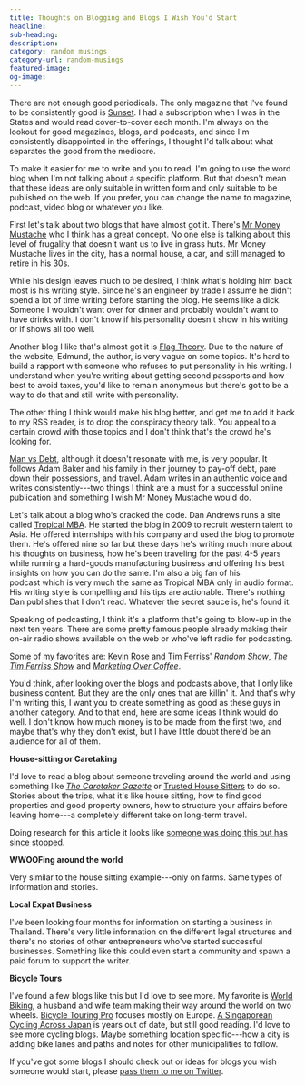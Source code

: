 ```yaml
---
title: Thoughts on Blogging and Blogs I Wish You'd Start
headline:
sub-heading:
description:
category: random musings
category-url: random-musings
featured-image:
og-image:
---
```

There are not enough good periodicals. The only magazine that I've found to be consistently good is [Sunset](http://www.sunset.com/). I had a subscription when I was in the States and would read cover-to-cover each month. I'm always on the lookout for good magazines, blogs, and podcasts, and since I'm consistently disappointed in the offerings, I thought I'd talk about what separates the good from the mediocre.

To make it easier for me to write and you to read, I'm going to use the word blog when I'm not talking about a specific platform. But that doesn't mean that these ideas are only suitable in written form and only suitable to be published on the web. If you prefer, you can change the name to magazine, podcast, video blog or whatever you like.

First let's talk about two blogs that have almost got it. There's [Mr Money Mustache](http://www.mrmoneymustache.com/) who I think has a great concept. No one else is talking about this level of frugality that doesn't want us to live in grass huts. Mr Money Mustache lives in the city, has a normal house, a car, and still managed to retire in his 30s.

While his design leaves much to be desired, I think what's holding him back most is his writing style. Since he's an engineer by trade I assume he didn't spend a lot of time writing before starting the blog. He seems like a dick. Someone I wouldn't want over for dinner and probably wouldn't want to have drinks with. I don't know if his personality doesn't show in his writing or if shows all too well.

Another blog I like that's almost got it is [Flag Theory](http://flagtheory.com/). Due to the nature of the website, Edmund, the author, is very vague on some topics. It's hard to build a rapport with someone who refuses to put personality in his writing. I understand when you're writing about getting second passports and how best to avoid taxes, you'd like to remain anonymous but there's got to be a way to do that and still write with personality.

The other thing I think would make his blog better, and get me to add it back to my RSS reader, is to drop the conspiracy theory talk. You appeal to a certain crowd with those topics and I don't think that's the crowd he's looking for.

[Man vs Debt](http://manvsdebt.com/), although it doesn't resonate with me, is very popular. It follows Adam Baker and his family in their journey to pay-off debt, pare down their possessions, and travel. Adam writes in an authentic voice and writes consistently---two things I think are a must for a successful online publication and something I wish Mr Money Mustache would do.

Let's talk about a blog who's cracked the code. Dan Andrews runs a site called [Tropical MBA](http://www.tropicalmba.com/). He started the blog in 2009 to recruit western talent to Asia. He offered internships with his company and used the blog to promote them. He's offered nine so far but these days he's writing much more about his thoughts on business, how he's been traveling for the past 4-5 years while running a hard-goods manufacturing business and offering his best insights on how you can do the same. I'm also a big fan of his podcast which is very much the same as Tropical MBA only in audio format. His writing style is compelling and his tips are actionable. There's nothing Dan publishes that I don't read. Whatever the secret sauce is, he's found it.

Speaking of podcasting, I think it's a platform that's going to blow-up in the next ten years. There are some pretty famous people already making their on-air radio shows available on the web or who've left radio for podcasting.

Some of my favorites are: [Kevin Rose and Tim Ferriss' *Random Show*](http://www.squealingrat.org/random/), [*The Tim Ferriss Show*](http://fourhourworkweek.com/podcast/) and [*Marketing Over Coffee*](http://www.marketingovercoffee.com/).

You'd think, after looking over the blogs and podcasts above, that I only like business content. But they are the only ones that are killin' it. And that's why I'm writing this, I want you to create something as good as these guys in another category. And to that end, here are some ideas I think would do well. I don't know how much money is to be made from the first two, and maybe that's why they don't exist, but I have little doubt there'd be an audience for all of them.

**House-sitting or Caretaking**

I'd love to read a blog about someone traveling around the world and using something like [*The Caretaker Gazette*](http://www.caretaker.org/) or [Trusted House Sitters](http://www.trustedhousesitters.com/) to do so. Stories about the trips, what it's like house sitting, how to find good properties and good property owners, how to structure your affairs before leaving home---a completely different take on long-term travel.

Doing research for this article it looks like [someone was doing this but has since stopped](http://moderndaynomads.wordpress.com/).

**WWOOFing around the world**

Very similar to the house sitting example---only on farms. Same types of information and stories.

**Local Expat Business**

I've been looking four months for information on starting a business in Thailand. There's very little information on the different legal structures and there's no stories of other entrepreneurs who've started successful businesses. Something like this could even start a community and spawn a paid forum to support the writer.

**Bicycle Tours**

I've found a few blogs like this but I'd love to see more. My favorite is [World Biking](http://www.worldbiking.info/wordpress/), a husband and wife team making their way around the world on two wheels. [Bicycle Touring Pro](http://bicycletouringpro.com/) focuses mostly on Europe. [A Singaporean Cycling Across Japan](http://japancyclingtrip.blogspot.com/) is years out of date, but still good reading. I'd love to see more cycling blogs. Maybe something location specific---how a city is adding bike lanes and paths and notes for other municipalities to follow.

If you've got some blogs I should check out or ideas for blogs you wish someone would start, please [pass them to me on Twitter](http://twitter.com/bradonomics).